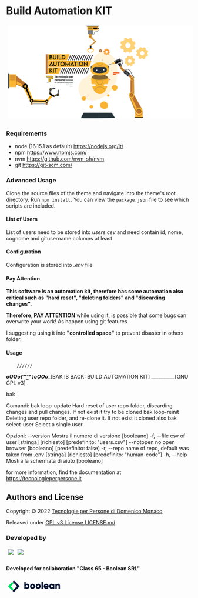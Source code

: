 # Build Automation KIT

<img  style="margin:5px" src="docs/build-automation-kit-cover.png" />

### Requirements

* node (16.15.1 as default) <https://nodejs.org/it/> 
* npm <https://www.npmjs.com/>
* nvm <https://github.com/nvm-sh/nvm>
* git <https://git-scm.com/>

### Advanced Usage

Clone the source files of the theme and navigate into the theme's root directory. Run `npm install`. You can view the `package.json` file to see which scripts are included.

#### List of Users
List of users need to be stored into *users.csv* and need contain id, nome, cognome and gitusername columns at least

#### Configuration
Configuration is stored into *.env* file

#### Pay Attention

**This software is an automation kit, therefore has some automation also critical such as "hard reset", "deleting folders" and "discarding changes".** 

 **Therefore, PAY ATTENTION** while using it, is possible that some bugs can overwrite your work! As happen using git features.

I suggesting using it into **"controlled space"** to prevent disaster in others folder.

#### Usage
          
        //////
___oOOo( ͡° ͜ ͡° )oOOo____[BAK IS BACK: BUILD AUTOMATION KIT] __________[GNU GPL v3]

bak <command>

Comandi:
  bak loop-update  Hard reset of user repo folder, discarding changes and pull
                   changes. If not exist it try to be cloned
  bak loop-reinit  Deleting user repo folder, and re-clone it. If not exist it
                   cloned also
  bak select-user  Select a single user

Opzioni:
      --version  Mostra il numero di versione                         [booleano]
  -f, --file     csv of user    [stringa] [richiesto] [predefinito: "users.csv"]
      --notopen  no open browser                 [booleano] [predefinito: false]
  -r, --repo     name of repo, default was taken from .env
                               [stringa] [richiesto] [predefinito: "human-code"]
  -h, --help     Mostra la schermata di aiuto                         [booleano]

for more information, find the documentation at https://tecnologieperpersone.it

## Authors and License
Copyright © 2022 [Tecnologie per Persone di Domenico Monaco](https://www.tecnologieperpersone.it) 

Released under [GPL v3 License LICENSE.md](LICENSE)

### Developed by 
[<img align="left" style="margin:5px" src="http://cdn.tecnologieperpersone.it/img/dmonaco_happy_hacking.png" height="32" />](https://blog.domenicomonaco.it)

[<img style="margin:5px" src="http://cdn.tecnologieperpersone.it/img/tecnologie-per-persone-logo.png" height="32" />](https://tecnologieperpersone.it)

#### Developed for collaboration "Class 65 - Boolean SRL"

[<img style="margin:5px" src="docs/boolean-logo.png" height="32" />](https://boolean.careers/)
